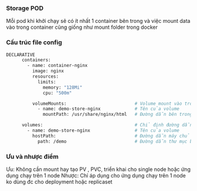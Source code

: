 ### Storage POD

Mỗi pod khi khởi chạy sẽ có ít nhất 1 container bên trong và việc mount data vào trong container cũng giống như mount folder trong docker

### Cấu trúc file config
```bash
DECLARATIVE
      containers:
        - name: container-nginx
          image: nginx
          resources:
            limits:
              memory: "128Mi"
              cpu: "500m"

          volumeMounts:                          # Volume mount vào trong container 
            - name: demo-store-nginx             # Tên của volume
              mountPath: /usr/share/nginx/html   # Đường dẫn bên trong thư mục nằm container

      volumes:                                   # Chỉ định đường dẫn mount thư mục ra ngoài
        - name: demo-store-nginx                 # Tên của volume 
          hostPath:                              # Đường dẫn máy chủ
            path: /demo                          # Đường dẫn thư mục bên ngoài máy chủ            #
```

### Ưu và nhược điểm

Ưu: Không cần mount hay tạo PV , PVC, triển khai cho single node hoặc ứng dụng chạy trên 1 node
Nhược: Chỉ áp dụng cho ứng dụng chạy trên 1 node ko dùng đc cho deployment hoặc replicaset